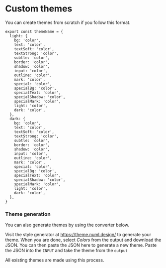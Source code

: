# Custom themes

You can create themes from scratch if you follow this format.

```
export const themeName = {
  light: {
    bg: 'color',
    text: 'color',
    textSoft: 'color',
    textStrong: 'color',
    subtle: 'color',
    border: 'color',
    shadow: 'color',
    input: 'color',
    outline: 'color',
    mark: 'color',
    special: 'color',
    specialBg: 'color',
    specialText: 'color',
    specialShadow: 'color',
    specialMark: 'color',
    light: 'color',
    dark: 'color',
  },
  dark: {
    bg: 'color',
    text: 'color',
    textSoft: 'color',
    textStrong: 'color',
    subtle: 'color',
    border: 'color',
    shadow: 'color',
    input: 'color',
    outline: 'color',
    mark: 'color',
    special: 'color',
    specialBg: 'color',
    specialText: 'color',
    specialShadow: 'color',
    specialMark: 'color',
    light: 'color',
    dark: 'color',
  },
}
```

### Theme generation

You can also generate themes by using the converter below.

Visit the style generator at <a href="https://theme.numl.design/" target="_blank">https://theme.numl.design/</a> to generate your theme. When you are done, select <em>Colors</em> from the output and download the JSON. You can then paste the JSON here to generate a new theme.  Paste the JSON into the `INPUT` and take the theme from the `output`

All existing themes are made using this process.  
